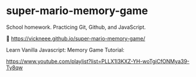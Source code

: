 # super-mario-memory-game
School homework. Practicing Git, Github, and JavaScript.

🔗 https://vickneee.github.io/super-mario-memory-game/

Learn Vanilla Javascript: Memory Game Tutorial:

https://www.youtube.com/playlist?list=PLLX1I3KXZ-YH-woTgiCfONMya39-Ty8qw
